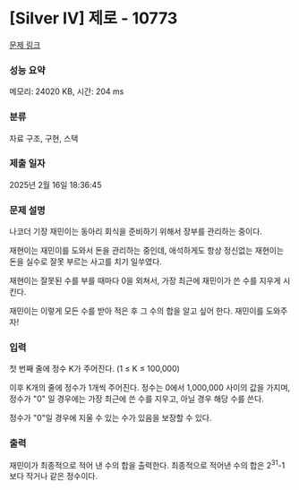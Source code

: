# [Silver IV] 제로 - 10773 

[문제 링크](https://www.acmicpc.net/problem/10773) 

### 성능 요약

메모리: 24020 KB, 시간: 204 ms

### 분류

자료 구조, 구현, 스택

### 제출 일자

2025년 2월 16일 18:36:45

### 문제 설명

<p>나코더 기장 재민이는 동아리 회식을 준비하기 위해서 장부를 관리하는 중이다.</p>

<p>재현이는 재민이를 도와서 돈을 관리하는 중인데, 애석하게도 항상 정신없는 재현이는 돈을 실수로 잘못 부르는 사고를 치기 일쑤였다.</p>

<p>재현이는 잘못된 수를 부를 때마다 0을 외쳐서, 가장 최근에 재민이가 쓴 수를 지우게 시킨다.</p>

<p>재민이는 이렇게 모든 수를 받아 적은 후 그 수의 합을 알고 싶어 한다. 재민이를 도와주자!</p>

### 입력 

 <p>첫 번째 줄에 정수 K가 주어진다. (1 ≤ K ≤ 100,000)</p>

<p>이후 K개의 줄에 정수가 1개씩 주어진다. 정수는 0에서 1,000,000 사이의 값을 가지며, 정수가 "0" 일 경우에는 가장 최근에 쓴 수를 지우고, 아닐 경우 해당 수를 쓴다.</p>

<p>정수가 "0"일 경우에 지울 수 있는 수가 있음을 보장할 수 있다.</p>

### 출력 

 <p>재민이가 최종적으로 적어 낸 수의 합을 출력한다. 최종적으로 적어낸 수의 합은 2<sup>31</sup>-1보다 작거나 같은 정수이다.</p>

